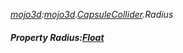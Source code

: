 _[mojo3d](../../modules/mojo3d/mojo3d-module.md):[mojo3d](../../modules/mojo3d/mojo3d-module.md).[CapsuleCollider](../../modules/mojo3d/mojo3d-capsulecollider.md).Radius_
##### Property Radius:[Float](../../modules/wonkey/wonkey-types-float.md)
